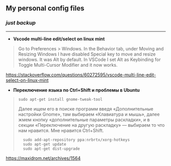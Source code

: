 ## My personal config files
### ***just backup***


___
- **Vscode multi-line edit/select on linux mint**

> Go to Preferences > Windows. In the Behavior tab, under Moving and Resizing Windows I have disabled Special key to move and resize windows. It was Alt by default. In VSCode I set Alt as Keybinding for Toggle Multi-Cursor Modifier and it now works.

https://stackoverflow.com/questions/60272595/vscode-multi-line-edit-select-on-linux-mint


- **Переключение языка по Ctrl+Shift и проблемы в Ubuntu**
>
>     sudo apt-get install gnome-tweak-tool
>
> Далее ищем его в поиске программ введя «Дополнительные настройки Gnome»,
> там выбираем «Клавиатура и мышь»,
> далее жмем кнопку «дополнительные параметры раскладки»,
> и в секции «Переключение на другую раскладку» — выбираем то что нам нравится. Мне нравится Ctrl+Shift.
>
>       sudo add-apt-repository ppa:nrbrtx/xorg-hotkeys
>       sudo apt-get update
>       sudo apt-get dist-upgrade

https://maxidrom.net/archives/1564